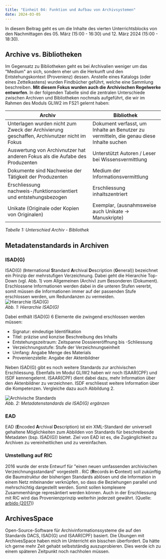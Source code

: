 ```yaml
---
title: "Einheit 04: Funktion und Aufbau von Archivsystemen"
date: 2024-03-05
---
```


In diesem Beitrag geht es um die Inhalte des vierten Unterrichtsblocks von den Nachmittagen des 05. März (15:00 - 16:30) und 12. März 2024 (15:00 - 18:30).


## Archive vs. Bibliotheken  

Im Gegensatz zu Bibliotheken geht es bei Archivalien weniger um das "Medium" an sich, sondern eher um die Herkunft und den Entstehungskontext (Provenienz) dessen. Anstelle eines Katalogs (oder eines Zettelkastens) wurden Findbücher geführt, welche eine Sammlung beschreiben. **Mit diesem Fokus wurden auch die Archivischen Regelwerke entworfen**. In der folgenden Tabelle sind die zentralen Unterschiede zwischen Archiven und Bibliotheken nochmals aufgeführt, die wir im Rahmen des Moduls GLIW2 im FS21 gelernt haben: 

| Archiv      | Bibliothek |
| ----------- | ----------- |
| Unterlagen wurden nicht zum Zweck der Archivierung geschaffen, Archivnutzer nicht im Fokus | Dokument verfasst, um Inhalte an Benutzer zu vermitteln, die genau diese Inhalte suchen    |
| Auswertung von Archivnutzer hat anderen Fokus als die Aufabe des Produzenten  | Unterstützt Autoren / Leser bei Wissensvermittlung      |
| Dokumente sind Nachweise der Tätigkeit der Produzenten | Medium der Informationsvermittlung |
| Erschliessung nachweis-/funktionsorientiert und entstehungsbezogen | Erschliessung inhaltszentriert |
| Unikate (Originale oder Kopien von Originalen) | Exemplar, (ausnahmsweise auch Unikate -> Manuskripte) |

*Tabelle 1: Unterschied Archiv - Bibliothek*


## Metadatenstandards in Archiven

### ISAD(G)

ISAD(G) (**I**nternational **S**tandard **A**rchival **D**escription (**G**eneral)) bezeichnet ein Prinzip der mehrstufigen Verzeichnung. Dabei geht die Hierarchie Top-Down (vgl. Abb. 1) vom Allgemeinen (Archiv) zum Besonderen (Dokument). Erschlossene Informationen werden dabei in die unteren Stufen vererbt, somit müssen die Informationen immer auf der passenden Stufe erschlossen werden, um Redundanzen zu vermeiden.   
![Hierarchie ISAD(G)](\Lerntagebuch_BAIN\images\Screenshot_isadg_hierarchei.jpg)<br>
*Abb. 1: Hierarchie ISAD(G)*  

Dabei enthält ISAD(G) 6 Elemente die zwingend erschlossen werden müssen: 
-	Signatur: eindeutige Identifikation
-	Titel: präzise und konzise Beschreibung des Inhalts
-	Entstehungszeitraum: Zeitspanne Dossiereröffnung bis -Schliessung
-	Verzeichnungsstufe: Stufe der Verzeichnungseinheit
-	Umfang: Angabe Menge des Materials
-	Provenienzstelle: Angabe der Aktenbildner

Neben ISAD(G) gibt es noch weitere Standards zur archivischen Erschliessung. Ebenfalls im Modul GLIW2 haben wir noch ISAAR(CPF) und ISDF kennengelernt. ISAAR(CPF) dient dabei dazu, mehr Information über den Aktenbildner zu verzeichnen. ISDF erschliesst weitere Information über die Kompetenzen. Vergleiche dazu auch Abbildung 2. 

![Archivische Standards](\Lerntagebuch_BAIN\images\Screenshot_archiv_standards.jpg)<br>
*Abb. 2: Metadatenstandards die ISAD(G) ergänzen*  

### EAD  

EAD (**E**ncoded **A**rchival **D**escription) ist ein XML-Standard der universell gehaltene Möglichkeiten zum Abbilden von Standards für beschreibende Metadaten (bsp. ISAD(G)) bietet. Ziel von EAD ist es, die Zugänglichkeit zu Archiven zu vereinheitlichen und zu vereinfachen. 


### Umstellung auf RIC  

2016 wurde der erste Entwurf für "einen neuen umfassenden archivischen Verzeichnungsstandard" vorgestellt . RiC (**R**ecords **i**n **C**ontext) soll zukünftig die Baumstruktur der bisherigen Standards ablösen und die Information in einem Netz miteinander verknüpfen, so dass die Beziehungen parallel und mehrschichtig dargestellt werden. Somit sollen komplexere Zusammenhänge represäntiert werden können. Auch in der Erschliessung mit RiC wird das Provenienzprinzip weiterhin jederzeit gewährt. 
(Quelle: [arbido (2017)](https://arbido.ch/de/ausgaben-artikel/2017/metadaten-datenqualit%C3%A4t/records-in-contexts-vom-baum-zum-netz))

## ArchivesSpace

Open-Source-Software für Archivinformationssysteme die auf den Standards DACS, ISAD(G) und ISAAR(CPF) basiert. Die Übungen mit ArchivesSpace haben mich im Unterricht ein bisschen überfordert. Da hätte ich gerne mehr Zeit gehabt selbstständig auszuprobieren. Dies werde ich zu einem späteren Zeitpunkt noch nachholen müssen. 

<!-- ## Fazit

Diese Lektion fand ich sehr schwierig. Ich habe schon mehrmals erwähnt, dass Archive nicht mein Metier sind. Um überhaupt erst die Übung mit den Softwares ArchivesSpace und AtoM machen zu können (siehe Blogpost zu Übung 1) musste ich die Grundlagen repetieren. Dieser Blogpost dient für mich primär der Aufarbeitung dieses Wissens und enthält daher kaum eigene Gedanken und Schlussfolgerungen. EAD habe ich gefühlt auch immer noch nicht ganz verstanden. Laut dem Dozenten werden wir uns jedoch im Rahmen des Moduls BAIN noch weiter damit auseinandersetzen und so hoffe ich, dies im Laufe des Moduls noch besser zu verstehen.  -->